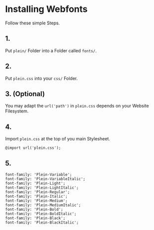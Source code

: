 # Installing Webfonts
Follow these simple Steps.

## 1.
Put `plein/` Folder into a Folder called `fonts/`.

## 2.
Put `plein.css` into your `css/` Folder.

## 3. (Optional)
You may adapt the `url('path')` in `plein.css` depends on your Website Filesystem.

## 4.
Import `plein.css` at the top of you main Stylesheet.

```
@import url('plein.css');
```

## 5.


```
font-family: 'Plein-Variable';
font-family: 'Plein-VariableItalic';
font-family: 'Plein-Light';
font-family: 'Plein-LightItalic';
font-family: 'Plein-Regular';
font-family: 'Plein-Italic';
font-family: 'Plein-Medium';
font-family: 'Plein-MediumItalic';
font-family: 'Plein-Bold';
font-family: 'Plein-BoldItalic';
font-family: 'Plein-Black';
font-family: 'Plein-BlackItalic';
```

